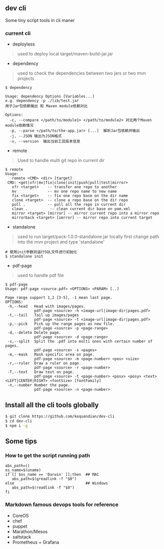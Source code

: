 ## dev cli
Some tiny script tools in cli maner

### current cli
- deployless  
> used to deploy local target/maven-build-jar.jar

- dependency
> used to check the dependencies between two jars or two mvn projects 
```shell
$ dependency

Usage: dependency Options [Variables...]
e.g. dependency -p ./lib/test.jar
用于Jar包依赖输出 和 Maven module依赖对比

Options:
  -c, --compare </path/to/module1> </path/to/module2> 对比两个Maven module依赖情况
  -p, --parse </path/to/the-app.jar> [...]  解析Jar包依赖并输出
  -j, --JSON 输出为JSON格式
  -v, --version  输出当前工具版本信息
```

- remote
> Used to handle multi git repo in current dir
```shell
$ remote
Usage:
   remote <CMD> <dir> [target]
 CMD: <get|xfr|mv|fix|clone|init|push|pull|test|mirror>
   xfr <target>    -- transfer one repo to another
   mv              -- mv one repo name to new name
   fix <target>    -- fix one repo base on the dir name
   clone <target>  -- clone a repo base on the dir repo
   pull .          -- pull all the repo in current dir
   clean .          -- clean current dir base on pom.xml
   mirror <target> [mirror] -- mirror current repo into a mirror repo
   mirrorback <target> [imrror] -- mirror repo into current target
```

- standalone
> used to run target/pack-1.0.0-standalone.jar locally 
> first change path into the mvn project and type 'standalone'

```shell
# 使用init参数则运行SQL文件进行初始化
$ standalone init
```

- pdf-page 
> used to handle pdf file 
```shell
$ pdf-page
Usage: pdf-page <source.pdf> <OPTIONS> <PARAM> [..]

Page range support 1,2 [3-5], -1 mean last page.
OPTIONS:
 -h,--head   Head with images/pages.
             pdf-page <source> -h <image-url|image-dir|pages.pdf>
 -t,--tail   Tail up images/pages
             pdf-page <source> -t <image-url|image-dir|pages.pdf>
 -p,--pick   Pick up the range pages as new file.
             pdf-page <source> -p <page-range>
 -d,--delete Delete page.
             pdf-page <source> -d <page-range>
 -s,--split  Split the .pdf into multi ones with certain number of pages.
             pdf-page <source> -s <pages>
 -m,--mask   Mask specific area on page.
             pdf-page <source> -m <page-number> <pos> <size>
 -r,--ruler  Draw a ruler on page.
             pdf-page <source> -r <page-number>
 -T,--text   Draw text on page.
             pdf-page <source> -t <page-number> <posx> <posy> <text> <LEFT|CENTER|RIGHT> <fontSize> [fontFamily]
 -n,--number Number the page.
             pdf-page <source> -n <page-number>
```

## Install all the cli tools globally
```sh
$ git clone https://github.com/kequandian/dev-cli
$ cd dev-cli
$ npm i -g
```

## Some tips

### How to get the script running path 
```shell
abs_path=()
os_name=$(uname)
if [[ $os_name == 'Darwin' ]];then  ## MAC
   abs_path=$(greadlink -f "$0")
else                                ## Windows
   abs_path=$(readlink -f "$0")
fi
```

### Markdown famous devops tools for reference
- CoreOS
- chef
- puppet
- Marathon/Mesos
- saltstack
- Prometheus + Grafana
